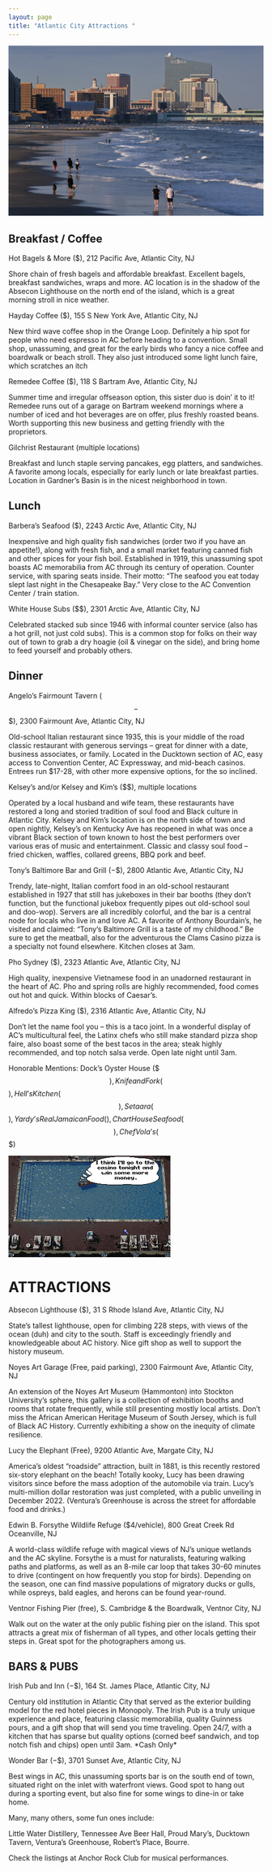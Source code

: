 ```yaml
---
layout: page
title: "Atlantic City Attractions "
---
```

![](/assets/uploads/ac_skyline.jpeg)

## Breakfast / Coffee

Hot Bagels & More ($), 212 Pacific Ave, Atlantic City, NJ

Shore chain of fresh bagels and affordable breakfast. Excellent bagels, breakfast sandwiches, wraps and more. AC location is in the shadow of the Absecon Lighthouse on the north end of the island, which is a great morning stroll in nice weather. 

Hayday Coffee ($), 155 S New York Ave, Atlantic City, NJ

New third wave coffee shop in the Orange Loop. Definitely a hip spot for people who need espresso in AC before heading to a convention. Small shop, unassuming, and great for the early birds who fancy a nice coffee and boardwalk or beach stroll. They also just introduced some light lunch faire, which scratches an itch 

Remedee Coffee ($), 118 S Bartram Ave, Atlantic City, NJ

Summer time and irregular offseason option, this sister duo is doin’ it to it! Remedee runs out of a garage on Bartram weekend mornings where a number of iced and hot beverages are on offer, plus freshly roasted beans. Worth supporting this new business and getting friendly with the proprietors. 

Gilchrist Restaurant (multiple locations)

Breakfast and lunch staple serving pancakes, egg platters, and sandwiches. A favorite among locals, especially for early lunch or late breakfast parties. Location in Gardner’s Basin is in the nicest neighborhood in town. 

## Lunch

Barbera’s Seafood ($), 2243 Arctic Ave, Atlantic City, NJ

Inexpensive and high quality fish sandwiches (order two if you have an appetite!), along with fresh fish, and a small market featuring canned fish and other spices for your fish boil. Established in 1919, this unassuming spot boasts AC memorabilia from AC through its century of operation. Counter service, with sparing seats inside. Their motto: “The seafood you eat today slept last night in the Chesapeake Bay.” Very close to the AC Convention Center / train station. 

White House Subs ($$), 2301 Arctic Ave, Atlantic City, NJ

Celebrated stacked sub since 1946 with informal counter service (also has a hot grill, not just cold subs). This is a common stop for folks on their way out of town to grab a dry hoagie (oil & vinegar on the side), and bring home to feed yourself and probably others. 

## Dinner

Angelo’s Fairmount Tavern ($$-$$$), 2300 Fairmount Ave, Atlantic City, NJ

Old-school Italian restaurant since 1935, this is your middle of the road classic restaurant with generous servings – great for dinner with a date, business associates, or family. Located in the Ducktown section of AC, easy access to Convention Center, AC Expressway, and mid-beach casinos. Entrees run $17-28, with other more expensive options, for the so inclined. 

Kelsey’s and/or Kelsey and Kim’s ($$), multiple locations

Operated by a local husband and wife team, these restaurants have restored a long and storied tradition of soul food and Black culture in Atlantic City. Kelsey and Kim’s location is on the north side of town and open nightly, Kelsey’s on Kentucky Ave has reopened in what was once a vibrant Black section of town known to host the best performers over various eras of music and entertainment. Classic and classy soul food – fried chicken, waffles, collared greens, BBQ pork and beef. 

Tony’s Baltimore Bar and Grill ($-$$), 2800 Atlantic Ave, Atlantic City, NJ

Trendy, late-night, Italian comfort food in an old-school restaurant established in 1927 that still has jukeboxes in their bar booths (they don’t function, but the functional jukebox frequently pipes out old-school soul and doo-wop). Servers are all incredibly colorful, and the bar is a central node for locals who live in and love AC. A favorite of Anthony Bourdain’s, he visited and claimed: “Tony’s Baltimore Grill is a taste of my childhood.” Be sure to get the meatball, also for the adventurous the Clams Casino pizza is a specialty not found elsewhere. Kitchen closes at 3am. 

Pho Sydney ($), 2323 Atlantic Ave, Atlantic City, NJ

High quality, inexpensive Vietnamese food in an unadorned restaurant in the heart of AC. Pho and spring rolls are highly recommended, food comes out hot and quick. Within blocks of Caesar’s. 

Alfredo’s Pizza King ($), 2316 Atlantic Ave, Atlantic City, NJ

Don’t let the name fool you – this is a taco joint. In a wonderful display of AC’s multicultural feel, the Latinx chefs who still make standard pizza shop faire, also boast some of the best tacos in the area; steak highly recommended, and top notch salsa verde. Open late night until 3am. 

Honorable Mentions: Dock’s Oyster House ($$$), Knife and Fork ($$$), Hell’s Kitchen ($$$), Setaara ($$$), Yardy’s Real Jamaican Food ($$), Chart House Seafood ($$$), Chef Vola’s ($$$)

![](/assets/uploads/trump-castle-ii-amiga-screenshot-you-can-relax-at-the-poolside.png)

# ATTRACTIONS

Absecon Lighthouse ($), 31 S Rhode Island Ave, Atlantic City, NJ

State’s tallest lighthouse, open for climbing 228 steps, with views of the ocean (duh) and city to the south. Staff is exceedingly friendly and knowledgeable about AC history. Nice gift shop as well to support the history museum. 

Noyes Art Garage (Free, paid parking), 2300 Fairmount Ave, Atlantic City, NJ

An extension of the Noyes Art Museum (Hammonton) into Stockton University’s sphere, this gallery is a collection of exhibition booths and rooms that rotate frequently, while still presenting mostly local artists. Don’t miss the African American Heritage Museum of South Jersey, which is full of Black AC History. Currently exhibiting a show on the inequity of climate resilience. 

Lucy the Elephant (Free), 9200 Atlantic Ave, Margate City, NJ

America’s oldest “roadside” attraction, built in 1881, is this recently restored six-story elephant on the beach! Totally kooky, Lucy has been drawing visitors since before the mass adoption of the automobile via train. Lucy’s multi-million dollar restoration was just completed, with a public unveiling in December 2022. (Ventura’s Greenhouse is across the street for affordable food and drinks.) 

Edwin B. Forsythe Wildlife Refuge ($4/vehicle), 800 Great Creek Rd Oceanville, NJ

A world-class wildlife refuge with magical views of NJ’s unique wetlands and the AC skyline. Forsythe is a must for naturalists, featuring walking paths and platforms, as well as an 8-mile car loop that takes 30-60 minutes to drive (contingent on how frequently you stop for birds). Depending on the season, one can find massive populations of migratory ducks or gulls, while ospreys, bald eagles, and herons can be found year-round. 

Ventnor Fishing Pier (free), S. Cambridge & the Boardwalk, Ventnor City, NJ

Walk out on the water at the only public fishing pier on the island. This spot attracts a great mix of fisherman of all types, and other locals getting their steps in. Great spot for the photographers among us. 

## BARS & PUBS

Irish Pub and Inn ($-$$), 164 St. James Place, Atlantic City, NJ

Century old institution in Atlantic City that served as the exterior building model for the red hotel pieces in Monopoly. The Irish Pub is a truly unique experience and place, featuring classic memorabilia, quality Guinness pours, and a gift shop that will send you time traveling. Open 24/7, with a kitchen that has sparse but quality options (corned beef sandwich, and top notch fish and chips) open until 3am. \*Cash Only\*

Wonder Bar ($-$$), 3701 Sunset Ave, Atlantic City, NJ

Best wings in AC, this unassuming sports bar is on the south end of town, situated right on the inlet with waterfront views. Good spot to hang out during a sporting event, but also fine for some wings to dine-in or take home. 

Many, many others, some fun ones include: 

Little Water Distillery, Tennessee Ave Beer Hall, Proud Mary’s, Ducktown Tavern, Ventura’s Greenhouse, Robert’s Place, Bourre. 

Check the listings at Anchor Rock Club for musical performances.

